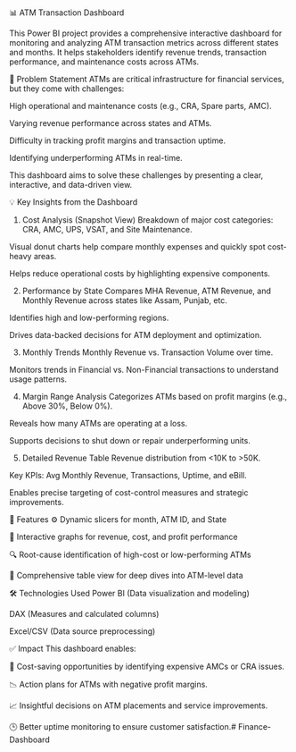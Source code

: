 📊 ATM Transaction Dashboard

This Power BI project provides a comprehensive interactive dashboard for monitoring and analyzing ATM transaction metrics across different states and months. It helps stakeholders identify revenue trends, transaction performance, and maintenance costs across ATMs.

🚩 Problem Statement
ATMs are critical infrastructure for financial services, but they come with challenges:

High operational and maintenance costs (e.g., CRA, Spare parts, AMC).

Varying revenue performance across states and ATMs.

Difficulty in tracking profit margins and transaction uptime.

Identifying underperforming ATMs in real-time.

This dashboard aims to solve these challenges by presenting a clear, interactive, and data-driven view.

💡 Key Insights from the Dashboard
1. Cost Analysis (Snapshot View)
Breakdown of major cost categories: CRA, AMC, UPS, VSAT, and Site Maintenance.

Visual donut charts help compare monthly expenses and quickly spot cost-heavy areas.

Helps reduce operational costs by highlighting expensive components.

2. Performance by State
Compares MHA Revenue, ATM Revenue, and Monthly Revenue across states like Assam, Punjab, etc.

Identifies high and low-performing regions.

Drives data-backed decisions for ATM deployment and optimization.

3. Monthly Trends
Monthly Revenue vs. Transaction Volume over time.

Monitors trends in Financial vs. Non-Financial transactions to understand usage patterns.

4. Margin Range Analysis
Categorizes ATMs based on profit margins (e.g., Above 30%, Below 0%).

Reveals how many ATMs are operating at a loss.

Supports decisions to shut down or repair underperforming units.

5. Detailed Revenue Table
Revenue distribution from <10K to >50K.

Key KPIs: Avg Monthly Revenue, Transactions, Uptime, and eBill.

Enables precise targeting of cost-control measures and strategic improvements.

🧩 Features
⚙️ Dynamic slicers for month, ATM ID, and State

🧠 Interactive graphs for revenue, cost, and profit performance

🔍 Root-cause identification of high-cost or low-performing ATMs

🧾 Comprehensive table view for deep dives into ATM-level data

🛠 Technologies Used
Power BI (Data visualization and modeling)

DAX (Measures and calculated columns)

Excel/CSV (Data source preprocessing)

✅ Impact
This dashboard enables:

💸 Cost-saving opportunities by identifying expensive AMCs or CRA issues.

📉 Action plans for ATMs with negative profit margins.

📈 Insightful decisions on ATM placements and service improvements.

🕒 Better uptime monitoring to ensure customer satisfaction.# Finance-Dashboard
